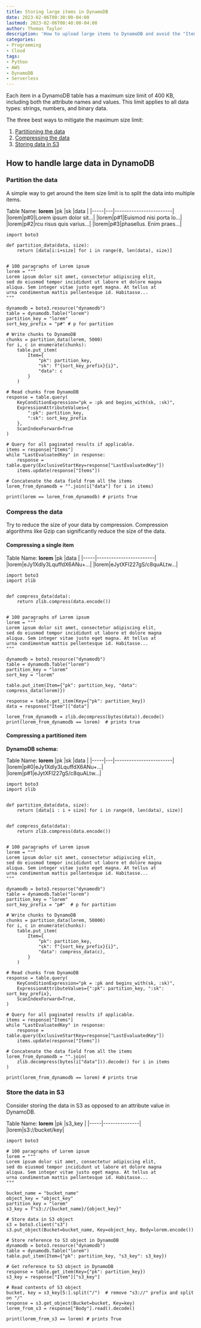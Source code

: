 ```yaml
---
title: Storing large items in DynamoDB
date: 2023-02-06T00:30:00-04:00
lastmod: 2023-02-06T00:40:00-04:00
author: Thomas Taylor
description: 'How to upload large items to DynamoDB and avoid the "Item size has exceeded the maximum allowed size error"'
categories:
- Programming
- Cloud
tags:
- Python
- AWS
- DynamoDB
- Serverless
---
```


Each item in a DynamoDB table has a maximum size limit of 400 KB, including both the attribute names and values. This limit applies to all data types: strings, numbers, and binary data.

The three best ways to mitigate the maximum size limit:

1. [Partitioning the data](#partition-the-data)
2. [Compressing the data](#compress-the-data)
3. [Storing data in S3](#store-the-data-in-s3)

## How to handle large data in DynamoDB

### Partition the data

A simple way to get around the item size limit is to split the data into multiple items.

Table Name: **lorem**
|pk   |sk |data                    |
|-----|---|------------------------|
|lorem|p#0|Lorem ipsum dolor sit...|
|lorem|p#1|Euismod nisi porta lo...|
|lorem|p#2|rcu risus quis varius...|
|lorem|p#3|phasellus. Enim praes...|

```python3
import boto3

def partition_data(data, size):
    return [data[i:i+size] for i in range(0, len(data), size)]


# 100 paragraphs of Lorem ipsum
lorem = """
Lorem ipsum dolor sit amet, consectetur adipiscing elit,
sed do eiusmod tempor incididunt ut labore et dolore magna 
aliqua. Sem integer vitae justo eget magna. At tellus at 
urna condimentum mattis pellentesque id. Habitasse...
"""

dynamodb = boto3.resource("dynamodb")
table = dynamodb.Table("lorem")
partition_key = "lorem"
sort_key_prefix = "p#" # p for partition

# Write chunks to DynamoDB
chunks = partition_data(lorem, 5000)
for i, c in enumerate(chunks):
    table.put_item(
        Item={
            "pk": partition_key,
            "sk": f"{sort_key_prefix}{i}",
            "data": c
        }
    )

# Read chunks from DynamoDB
response = table.query(
    KeyConditionExpression="pk = :pk and begins_with(sk, :sk)",
    ExpressionAttributeValues={
        ":pk": partition_key,
        ":sk": sort_key_prefix
    },
    ScanIndexForward=True
)

# Query for all paginated results if applicable.
items = response["Items"]
while "LastEvaluatedKey" in response:
    response = table.query(ExclusiveStartKey=response["LastEvaluatedKey"])
    items.update(response["Items"])

# Concatenate the data field from all the items
lorem_from_dynamodb = "".join(i["data"] for i in items)

print(lorem == lorem_from_dynamodb) # prints True
```

### Compress the data

Try to reduce the size of your data by compression. Compression algorithms like Gzip can significantly reduce the size of the data.

#### Compressing a single item

Table Name: **lorem**
|pk   |data                    |
|-----|------------------------|
|lorem|eJy1Xdly3LquffdX6ANu+...|
|lorem|eJytXFl227gS/c8quALtw...|


```python3
import boto3
import zlib


def compress_data(data):
    return zlib.compress(data.encode())


# 100 paragraphs of Lorem ipsum
lorem = """
Lorem ipsum dolor sit amet, consectetur adipiscing elit,
sed do eiusmod tempor incididunt ut labore et dolore magna 
aliqua. Sem integer vitae justo eget magna. At tellus at 
urna condimentum mattis pellentesque id. Habitasse...
"""

dynamodb = boto3.resource("dynamodb")
table = dynamodb.Table("lorem")
partition_key = "lorem"
sort_key = "lorem"

table.put_item(Item={"pk": partition_key, "data": compress_data(lorem)})

response = table.get_item(Key={"pk": partition_key})
data = response["Item"]["data"]

lorem_from_dynamodb = zlib.decompress(bytes(data)).decode()
print(lorem_from_dynamodb == lorem)  # prints true

```

#### Compressing a partitioned item

**DynamoDB schema:**

Table Name: **lorem**
|pk   |sk |data                    |
|-----|---|------------------------|
|lorem|p#0|eJy1Xdly3LquffdX6ANu+...|
|lorem|p#1|eJytXFl227gS/c8quALtw...|

```python3
import boto3
import zlib


def partition_data(data, size):
    return [data[i : i + size] for i in range(0, len(data), size)]


def compress_data(data):
    return zlib.compress(data.encode())


# 100 paragraphs of Lorem ipsum
lorem = """
Lorem ipsum dolor sit amet, consectetur adipiscing elit,
sed do eiusmod tempor incididunt ut labore et dolore magna 
aliqua. Sem integer vitae justo eget magna. At tellus at 
urna condimentum mattis pellentesque id. Habitasse...
"""

dynamodb = boto3.resource("dynamodb")
table = dynamodb.Table("lorem")
partition_key = "lorem"
sort_key_prefix = "p#"  # p for partition

# Write chunks to DynamoDB
chunks = partition_data(lorem, 50000)
for i, c in enumerate(chunks):
    table.put_item(
        Item={
            "pk": partition_key,
            "sk": f"{sort_key_prefix}{i}",
            "data": compress_data(c),
        }
    )

# Read chunks from DynamoDB
response = table.query(
    KeyConditionExpression="pk = :pk and begins_with(sk, :sk)",
    ExpressionAttributeValues={":pk": partition_key, ":sk": sort_key_prefix},
    ScanIndexForward=True,
)

# Query for all paginated results if applicable.
items = response["Items"]
while "LastEvaluatedKey" in response:
    response = table.query(ExclusiveStartKey=response["LastEvaluatedKey"])
    items.update(response["Items"])

# Concatenate the data field from all the items
lorem_from_dynamodb = "".join(
    zlib.decompress(bytes(i["data"])).decode() for i in items
)

print(lorem_from_dynamodb == lorem) # prints true
```

### Store the data in S3

Consider storing the data in S3 as opposed to an attribute value in DynamoDB.

Table Name: **lorem**
|pk   |s3_key         |
|-----|---------------|
|lorem|s3://bucket/key|


```python3
import boto3

# 100 paragraphs of Lorem ipsum
lorem = """
Lorem ipsum dolor sit amet, consectetur adipiscing elit,
sed do eiusmod tempor incididunt ut labore et dolore magna 
aliqua. Sem integer vitae justo eget magna. At tellus at 
urna condimentum mattis pellentesque id. Habitasse...
"""

bucket_name = "bucket_name"
object_key = "object_key"
partition_key = "lorem"
s3_key = f"s3://{bucket_name}/{object_key}"

# Store data in S3 object
s3 = boto3.client("s3")
s3.put_object(Bucket=bucket_name, Key=object_key, Body=lorem.encode())

# Store reference to S3 object in DynamoDB
dynamodb = boto3.resource("dynamodb")
table = dynamodb.Table("lorem")
table.put_item(Item={"pk": partition_key, "s3_key": s3_key})

# Get reference to S3 object in DynamoDB
response = table.get_item(Key={"pk": partition_key})
s3_key = response["Item"]["s3_key"]

# Read contents of S3 object
bucket, key = s3_key[5:].split("/")  # remove "s3://" prefix and split on "/"
response = s3.get_object(Bucket=bucket, Key=key)
lorem_from_s3 = response["Body"].read().decode()

print(lorem_from_s3 == lorem) # prints True
```
